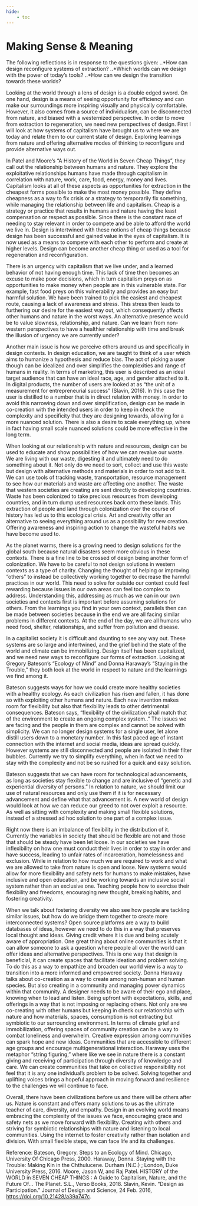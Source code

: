 ```yaml
---
hide:
    - toc
---
```


# Making Sense & Meaning

The following reflections is in response to the questions given:
..*How can design reconfigure systems of extraction?
..*Which worlds can we design with the power of today’s tools?
..*How can we design the transition towards these worlds?


Looking at the world through a lens of design is a double edged sword. On one hand, design is a means of seeing opportunity for efficiency and can make our surroundings more inspiring visually and physically comfortable. However, it also comes from a source of individualism, can be disconnected from nature, and biased with a westernized perspective. In order to move from extraction to regeneration, we need new perspectives of design. First I will look at how systems of capitalism have brought us to where we are today and relate them to our current state of design. Exploring learnings from nature and offering alternative modes of thinking to reconfigure and provide alternative ways out. 

In Patel and Moore’s “A History of the World in Seven Cheap Things”, they call out the relationship between humans and nature. They explore the exploitative relationships humans have made through capitalism in correlation with nature, work, care, food, energy, money and lives. Capitalism looks at all of these aspects as opportunities for extraction in the cheapest forms possible to make the most money possible. They define cheapness as a way to fix crisis or a strategy to temporarily fix something, while managing the relationship between life and capitalism. Cheap is a strategy or practice that results in humans and nature having the least compensation or respect as possible. Since there is the constant race of needing to stay relevant in order to compete and be able to afford the world we live in. Design is intertwined with these notions of cheap things because design has been successful and gained value in the eyes of capitalism. It is now used as a means to compete with each other to perform and create at higher levels. Design can become another cheap thing or used as a tool for regeneration and reconfiguration. 

There is an urgency with capitalism that we live under, and a learned behavior of not having enough time. This lack of time then becomes an excuse to make poor decisions, which in turn capitalism preys on as opportunities to make money when people are in this vulnerable state. For example, fast food preys on this vulnerability and provides an easy but harmful solution. We have been trained to pick the easiest and cheapest route, causing a lack of awareness and stress. This stress then leads to furthering our desire for the easiest way out, which consequently affects other humans and nature in the worst ways. An alternative presence would be to value slowness, relationship, and nature. Can we learn from non-western perspectives to have a healthier relationship with time and break the illusion of urgency we are currently under? 

Another main issue is how we perceive others around us and specifically in design contexts. In design education, we are taught to think of a user which aims to humanize a hypothesis and reduce bias. The act of picking a user though can be idealized and over simplifies the complexities and range of humans in reality. In terms of marketing, this user is described as an ideal target audience that can have an ideal race, age, and gender attached to it. In digital products, the number of users are looked at as “the unit of a measurement for entrepreneurial success” (Slavin, 2016). In this case the user is distilled to a number that is in direct relation with money. In order to avoid this narrowing down and over simplification, design can be made in co-creation with the intended users in order to keep in check the complexity and specificity that they are designing towards, allowing for a more nuanced solution. There is also a desire to scale everything up, where in fact having small scale nuanced solutions could be more effective in the long term.

When looking at our relationship with nature and resources, design can be used to educate and show possibilities of how we can revalue our waste. We are living with our waste, digesting it and ultimately need to do something about it. Not only do we need to sort, collect and use this waste but design with alternative methods and materials in order to not add to it. We can use tools of tracking waste, transportation, resource management to see how our materials and waste are affecting one another. The waste that western societies are creating are sent directly to developing countries. Waste has been colonized to take precious resources from developing countries, and in turn dump used resources back onto these lands. This extraction of people and land through colonization over the course of history has led us to this ecological crisis. Art and creativity offer an alternative to seeing everything around us as a possibility for new creation. Offering awareness and inspiring action to change the wasteful habits we have become used to.

As the planet warms, there is a growing need to design solutions for the global south because natural disasters seem more obvious in these contexts. There is a fine line to be crossed of design being another form of colonization. We have to be careful to not design solutions in  western contexts as a type of charity. Changing the thought of helping or improving “others” to instead be collectively working together to decrease the harmful practices in our world. This need to solve for outside our context could feel rewarding because issues in our own areas can feel too complex to address. Understanding this, addressing as much as we can in our own societies and contexts first is important before assuming solutions for others. From the learnings you find in your own context, parallels then can be made between societies because in the end we are all facing similar problems in different contexts. At the end of the day, we are all humans who need food, shelter, relationships, and suffer from pollution and disease. 

In a capitalist society it is difficult and daunting to see any way out. These systems are so large and intertwined, and the grief behind the state of the world and climate can be immobilizing. Design itself has been capitalized, and we need new ways to reconfigure our forms of extraction. Looking at Gregory Bateson’s “Ecology of Mind” and Donna Haraway’s “Staying in the Trouble,” they both look at the world in respect to nature and the learnings we find among it. 

Bateson suggests ways for how we could create more healthy societies with a healthy ecology. As each civilization has risen and fallen, it has done so with exploiting other humans and nature. Each new invention makes room for flexibility but also that flexibility leads to other detrimental consequences. Bateson says, “flexibility of the civilization shall match that of the environment to create an ongoing complex system..” The issues we are facing and the people in them are complex and cannot be solved with simplicity. We can no longer design systems for a single user, let alone distill users down to a monetary number. In this fast paced age of instant connection with the internet and social media, ideas are spread quickly. However systems are still disconnected and people are isolated in their filter bubbles. Currently we try to simplify everything, when in fact we need to stay with the complexity and not be so rushed for a quick and easy solution. 

Bateson suggests that we can have room for technological advancements, as long as societies stay flexible to change and are inclusive of “genetic and experiential diversity of persons.” In relation to nature, we should limit our use of natural resources and only use them if it is for necessary advancement and define what that advancement is. A new world of design would look at how we can reduce our greed to not over exploit a resource. As well as sitting with complexity and making small flexible solutions, instead of a stressed ad hoc solution to one part of a complex issue. 

Right now there is an imbalance of flexibility in the distribution of it. Currently the variables in society that should be flexible are not and those that should be steady have been let loose. In our societies we have inflexibility on how one must conduct their lives in order to stay in order and have success, leading to unfair rates of incarceration, homelessness and exclusion. While in relation to how much we are required to work and what we are allowed to take from nature is open and loose. New systems would allow for more flexibility and safety nets for humans to make mistakes, have inclusive and open education, and be working towards an inclusive social system rather than an exclusive one. Teaching people how to exercise their flexibility and freedoms, encouraging new thought, breaking habits, and fostering creativity. 

When we talk about fostering diversity we also see how people are tackling similar issues, but how do we bridge them together to create more interconnected systems? Open source platforms are a way to build databases of ideas, however we need to do this in a way that preserves local thought and ideas. Giving credit where it is due and being acutely aware of appropriation. One great thing about online communities is that it can allow someone to ask a question where people all over the world can offer ideas and alternative perspectives. This is one way that design is beneficial, it can create spaces that facilitate ideation and problem solving. To do this as a way to empathize and broaden our world view is a way to transition into a more informed and empowered society. 
Donna Haraway talks about co-creation as a way to create among non-human and human species. But also creating in a community and managing power dynamics within that community. A designer needs to be aware of their ego and place, knowing when to lead and listen. Being upfront with expectations, skills, and offerings in a way that is not imposing or replacing others. Not only are we co-creating with other humans but keeping in check our relationship with nature and how materials, spaces, consumption is not extracting but symbiotic to our surrounding environment. 
In terms of climate grief and immobilization, offering spaces of community creation can be a way to combat loneliness and overwhelm. Creative expression among communities can spark hope and new ideas. Communities that are accessible to different age groups and encourage multigenerational interaction. Haraway uses the metaphor “string figuring,” where like we see in nature there is a constant giving and receiving of participation through diversity of knowledge and care. We can create communities that take on collective responsibility not feel that it is any one individual’s problem to be solved. Solving together and uplifting voices brings a hopeful approach in moving forward and resilience to the challenges we will continue to face. 

Overall, there have been civilizations before us and there will be others after us. Nature is constant and offers many solutions to us as the ultimate teacher of care, diversity, and empathy. Design in an evolving world means embracing the complexity of the issues we face, encouraging grace and safety nets as we move forward with flexibility. Creating with others and striving for symbiotic relationships with nature and listening to local communities. Using the internet to foster creativity rather than isolation and division. With small flexible steps, we can face life and its challenges.  

Reference:
Bateson, Gregory. Steps to an Ecology of Mind. Chicago, University Of Chicago Press, 2000.
Haraway, Donna. Staying with the Trouble: Making Kin in the Chthulucene. Durham (N.C.) ; London, Duke University Press, 2016.
Moore, Jason W, and Raj Patel. HISTORY of the WORLD in SEVEN CHEAP THINGS : A Guide to Capitalism, Nature, and the Future Of... The Planet. S.L., Verso Books, 2018.
Slavin, Kevin. “Design as Participation.” Journal of Design and Science, 24 Feb. 2016, https://doi.org/10.21428/a39a747c.


